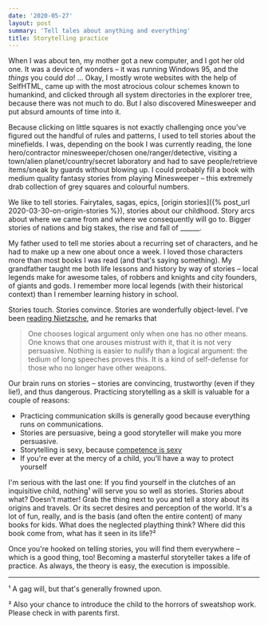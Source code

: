 ```yaml
---
date: '2020-05-27'
layout: post
summary: 'Tell tales about anything and everything'
title: Storytelling practice
---
```


When I was about ten, my mother got a new computer, and I got her old one. It was a device of wonders – it was running
Windows 95, and the *things* you could *do*! … Okay, I mostly wrote websites with the help of SelfHTML, came up with the
most atrocious colour schemes known to humankind, and clicked through all system directories in the explorer tree,
because there was not much to do. But I also discovered Minesweeper and put absurd amounts of time into it.

Because clicking on little squares is not exactly challenging once you've figured out the handful of rules and
patterns, I used to tell stories about the minefields. I was, depending on the book I was currently reading, the lone
hero/contractor minesweeper/chosen one/ranger/detective, visiting a town/alien planet/country/secret laboratory and had
to save people/retrieve items/sneak by guards without blowing up. I could probably fill a book with medium quality
fantasy stories from playing Minesweeper – this extremely drab collection of grey squares and colourful numbers.

We like to tell stories. Fairytales, sagas, epics, [origin stories]({% post_url 2020-03-30-on-origin-stories %}), stories
about our childhood. Story arcs about where we came from and where we consequently will go to. Bigger stories of nations
and big stakes, the rise and fall of ______.

My father used to tell me stories about a recurring set of characters, and he had to make up a new one about once a
week. I loved those characters more than most books I was read (and that's saying something). My grandfather taught me
both life lessons and history by way of stories – local legends make for awesome tales, of robbers and knights and city
founders, of giants and gods. I remember more local legends (with their historical context) than I remember learning
history in school.

Stories touch. Stories convince. Stories are wonderfully object-level. I've been [reading
Nietzsche](https://books.rixx.de/reviews/2020/twilight-of-the-idols/), and he remarks that

<blockquote>
One chooses logical argument only when one has no other means. One knows that one arouses mistrust with it, that it is
not very persuasive. Nothing is easier to nullify than a logical argument: the tedium of long speeches proves this. It
is a kind of self-defense for those who no longer have other weapons.
</blockquote>

Our brain runs on stories – stories are convincing, trustworthy (even if they lie!), and thus dangerous. Practicing
storytelling as a skill is valuable for a couple of reasons:

- Practicing communication skills is generally good because everything runs on communications.
- Stories are persuasive, being a good storyteller will make you more persuasive.
- Storytelling is sexy, because [competence is sexy](https://notebook.drmaciver.com/posts/2020-03-27-08:18.html)
- If you're ever at the mercy of a child, you'll have a way to protect yourself

I'm serious with the last one: If you find yourself in the clutches of an inquisitive child, nothing¹ will serve you so
well as stories. Stories about what? Doesn't matter! Grab the thing next to you and tell a story about its origins and
travels. Or its secret desires and perception of the world. It's a lot of fun, really, and is the basis (and often the
entire content) of many books for kids. What does the neglected plaything think? Where did this book come from, what has
it seen in its life?²

Once you're hooked on telling stories, you will find them everywhere – which is a good thing, too! Becoming a masterful
storyteller takes a life of practice. As always, the theory is easy, the execution is impossible.


----

¹ A gag will, but that's generally frowned upon.

² Also your chance to introduce the child to the horrors of sweatshop work. Please check in with parents first.
